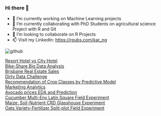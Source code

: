 ### Hi there 👋

- 🔭 I’m currently working on Machine Learning projects
- 🌱 I’m currently collaborating with PhD Students on agricultural science Project with R and Git
- 👯 I’m looking to collaborate on R Projects 
- 📫 Visit my LinkedIn: https://rpubs.com/kar_ng

![github](https://user-images.githubusercontent.com/81752452/133864645-7f9cc77e-8868-49af-8db3-c874f24287ca.png)

[Resort Hotel vs City Hotel](https://github.com/KAR-NG/ResortHotel_versus_CityHotel/blob/main/Rmarkdown.md)  
[Bike-Share Big Data Analysis](https://rpubs.com/kar_ng/786210)  
[Brisbane Real Estate Sales](https://rpubs.com/kar_ng/787195)  
[Dirty Data Challenge](https://github.com/KAR-NG/Dirty-Data-Challenge-/blob/main/cleaning.md)  
[Recommendation of Crop Classes by Predictive Model](https://github.com/KAR-NG/Recommendation_of_Crop_Classes_by_Predictive_Model)  
[Marketing Analytics](https://github.com/KAR-NG/Marketing_Analytics/blob/main/marketing.md)  
[Avocado prices EDA and Prediction](https://github.com/KAR-NG/Houston_Avocado_Prices_EDA_-_Forecast)  
[Cucumber Multi-Env Latin Square Field Experiment](https://github.com/KAR-NG/Cucumber_Multi-Env_LatinSquare_Field_Experiment/blob/main/multi_latin.md)  
[Maize: Soil-Nutrient CRD Glasshouse Experiment](https://github.com/KAR-NG/Maize_Soil_Nutrient_CRD_Glasshouse_Experiment-/blob/main/maize_crd.md)  
[Oats Variety-Fertilizer Split-plot Field Experiment](https://github.com/KAR-NG/Oats_Variety-Fertilizer_SplitPlot_Field_Experiment/blob/main/splitplot.md)  



